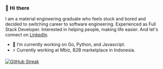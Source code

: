 ### 👋 Hi there

I am a material engineering graduate who feels stuck and bored and decided to switching career to software engineering. Experienced as Full Stack Developer. Interested in helping people, making life easier. And let's connect on [LinkedIn](https://linkedin.com/in/idoyudha/).

- 🔭 I’m currently working on Go, Python, and Javascript.
- ⚡ Currently working at Mbiz, B2B marketplace in Indonesia.

[![GitHub Streak](https://streak-stats.demolab.com/?user=idoyudha)](https://git.io/streak-stats)
<!--
**idoyudha/idoyudha** is a ✨ _special_ ✨ repository because its `README.md` (this file) appears on your GitHub profile.

Here are some ideas to get you started:

- 🔭 I’m currently working on ...
- 🌱 I’m currently learning ...
- 👯 I’m looking to collaborate on ...
- 🤔 I’m looking for help with ...
- 💬 Ask me about ...
- 📫 How to reach me: ...
- 😄 Pronouns: ...
- ⚡ Fun fact: ...
-->
